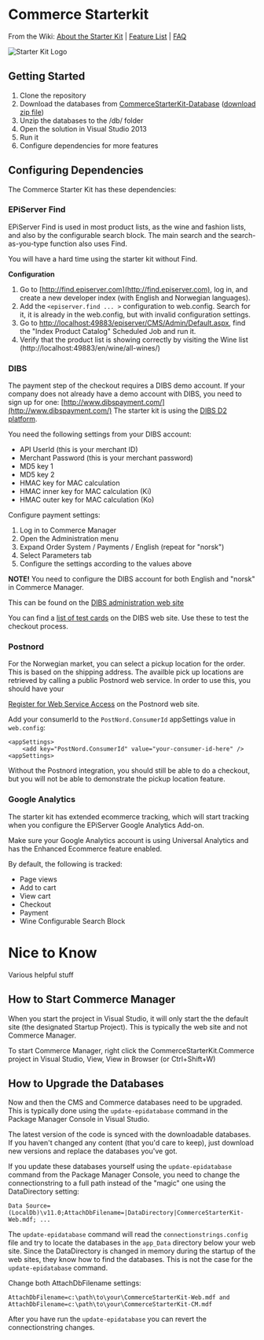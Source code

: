 # Commerce Starterkit
From the Wiki: [About the Starter Kit](https://github.com/OXXAS/CommerceStarterKit/wiki) | [Feature List](https://github.com/OXXAS/CommerceStarterKit/wiki/features) | [FAQ](https://github.com/OXXAS/CommerceStarterKit/wiki/FAQ)

![Starter Kit Logo](https://github.com/OXXAS/CommerceStarterKit/raw/master/doc/img/logo/logo-500px.png)

## Getting Started
1. Clone the repository
2. Download the databases from [CommerceStarterKit-Database](https://github.com/OXXAS/CommerceStarterKit-Database/tree/master/Databases) ([download zip file](https://github.com/OXXAS/CommerceStarterKit-Database/blob/master/Databases/CommerceStarterKit.zip?raw=true))
3. Unzip the databases to the /db/ folder
4. Open the solution in Visual Studio 2013
5. Run it
6. Configure dependencies for more features 

## Configuring Dependencies
The Commerce Starter Kit has these dependencies:

### EPiServer Find

EPiServer Find is used in most product lists, as the wine and fashion lists, and also by the configurable search block. The main search and the search-as-you-type function also uses Find.

You will have a hard time using the starter kit without Find.

**Configuration**

1. Go to [http://find.episerver.com](http://find.episerver.com), log in, and create a new developer index (with English and Norwegian languages).
2. Add the `<episerver.find ... >` configuration to web.config. Search for it, it is already in the web.config, but with invalid configuration settings. 
2. Go to [http://localhost:49883/episerver/CMS/Admin/Default.aspx](http://localhost:49883/episerver/CMS/Admin/Default.aspx "Admin mode"), find the "Index Product Catalog" Scheduled Job and run it.
3. Verify that the product list is showing correctly by visiting the Wine list (http://localhost:49883/en/wine/all-wines/)

### DIBS
The payment step of the checkout requires a DIBS demo account. If your company does not already have a demo account with DIBS, you need to sign up for one: [http://www.dibspayment.com/](http://www.dibspayment.com/) The starter kit is using the [DIBS D2 platform](http://tech.dibspayment.com/dibs_payment_window).

You need the following settings from your DIBS account:

* API UserId (this is your merchant ID)
* Merchant Password (this is your merchant password)
* MD5 key 1
* MD5 key 2
* HMAC key for MAC calculation
* HMAC inner key for MAC calculation (Ki)
* HMAC outer key for MAC calculation (Ko)

Configure payment settings:

1. Log in to Commerce Manager
2. Open the Administration menu
3. Expand Order System / Payments / English (repeat for "norsk")
4. Select Parameters tab
5. Configure the settings according to the values above

**NOTE!** You need to configure the DIBS account for both English and "norsk" in Commerce Manager. 

This can be found on the [DIBS administration web site](https://payment.architrade.com/login/login.action)

You can find a [list of test cards](http://tech.dibspayment.com/toolbox/test_information_cards) on the DIBS web site. Use these to test the checkout process.

### Postnord
For the Norwegian market, you can select a pickup location for the order. This is based on the shipping address. The availble pick up locations are retrieved by calling a public Postnord web service. In order to use this, you should have your 

[Register for Web Service Access](http://www.postnordlogistics.no/en/e-services/widgets-and-web-services/Pages/Register-as-webservice-widget-consumer.aspx) on the Postnord web site.

Add your consumerId to the `PostNord.ConsumerId` appSettings value in `web.config`:

    <appSettings>
    	<add key="PostNord.ConsumerId" value="your-consumer-id-here" />
    <appSettings>

Without the Postnord integration, you should still be able to do a checkout, but you will not be able to demonstrate the pickup location feature.

### Google Analytics
The starter kit has extended ecommerce tracking, which will start tracking when you configure the EPiServer Google Analytics Add-on.

Make sure your Google Analytics account is using Universal Analytics and has the Enhanced Ecommerce feature enabled.

By default, the following is tracked:

* Page views
* Add to cart
* View cart
* Checkout
* Payment
* Wine Configurable Search Block 

# Nice to Know
Various helpful stuff

## How to Start Commerce Manager
When you start the project in Visual Studio, it will only start the the default site (the designated Startup Project). This is typically the web site and not Commerce Manager.

To start Commerce Manager, right click the CommerceStarterKit.Commerce project in Visual Studio, View, View in Browser (or Ctrl+Shift+W)

## How to Upgrade the Databases
Now and then the CMS and Commerce databases need to be upgraded. This is typically done using the `update-epidatabase` command in the Package Manager Console in Visual Studio. 

The latest version of the code is synced with the downloadable databases. If you haven't changed any content (that you'd care to keep), just download new versions and replace the databases you've got.

If you update these databases yourself using the `update-epidatabase` command
from the Package Manager Console, you need to change the connectionstring to
a full path instead of the "magic" one using the DataDirectory setting:

	Data Source=(LocalDb)\v11.0;AttachDbFilename=|DataDirectory|CommerceStarterKit-Web.mdf; ... 

The `update-epidatabase` command will read the `connectionstrings.config` file and try to locate the databases in the `app_Data` directory below your web site. Since the DataDirectory is changed in memory during the startup of the web sites, they know how to find the databases. This is not the case for the `update-epidatabase` command.

Change both AttachDbFilename settings:

	AttachDbFilename=c:\path\to\your\CommerceStarterKit-Web.mdf and
	AttachDbFilename=c:\path\to\your\CommerceStarterKit-CM.mdf

After you have run the `update-epidatabase` you can revert the connectionstring changes.

